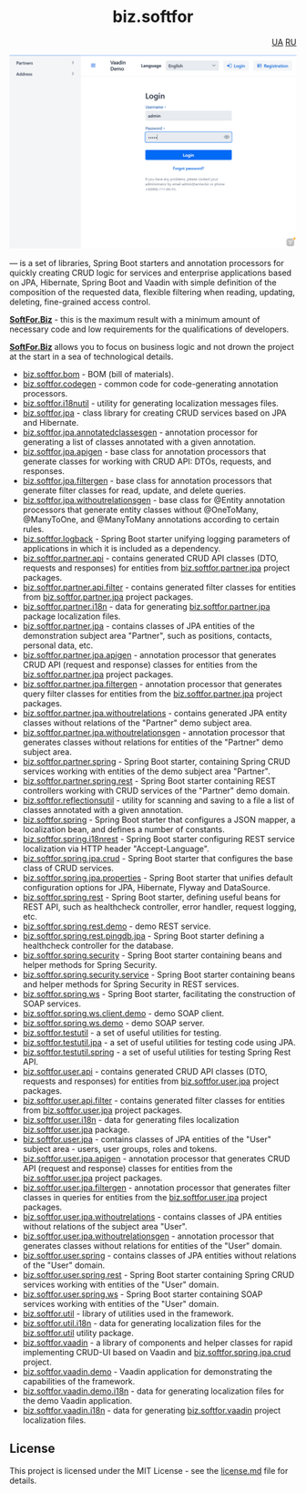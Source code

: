 <h1 align="center">biz.softfor</h1>
<p align="right">
  <a href="readme.ua.md">UA</a>
  <a href="readme.ru.md">RU</a>
</p>

![Demo](biz.softfor.vaadin.demo/doc/images/readme.png)

— is a set of libraries, Spring Boot starters and annotation processors for
quickly creating CRUD logic for services and enterprise applications based on
JPA, Hibernate, Spring Boot and Vaadin with simple definition of the composition
of the requested data, flexible filtering when reading, updating, deleting,
fine-grained access control.

**[SoftFor.Biz](http://softfor.biz)** - this is the maximum result with a
minimum amount of necessary code and low requirements for the qualifications of
developers.

**[SoftFor.Biz](http://softfor.biz)** allows you to focus on business logic and
not drown the project at the start in a sea of ​​technological details.

- [biz.softfor.bom](biz.softfor.bom) - BOM (bill of materials).
- [biz.softfor.codegen](biz.softfor.codegen) - common code for code-generating
annotation processors.
- [biz.softfor.i18nutil](biz.softfor.i18nutil) - utility for generating
localization messages files.
- [biz.softfor.jpa](biz.softfor.jpa) - class library for creating CRUD services
based on JPA and Hibernate.
- [biz.softfor.jpa.annotatedclassesgen](biz.softfor.jpa.annotatedclassesgen) -
annotation processor for generating a list of classes annotated with a given
annotation.
- [biz.softfor.jpa.apigen](biz.softfor.jpa.apigen) - base class for annotation
processors that generate classes for working with CRUD API: DTOs, requests, and
responses.
- [biz.softfor.jpa.filtergen](biz.softfor.jpa.filtergen) - base class for
annotation processors that generate filter classes for read, update, and delete
queries.
- [biz.softfor.jpa.withoutrelationsgen](biz.softfor.jpa.withoutrelationsgen) -
base class for @Entity annotation processors that generate entity classes
without @OneToMany, @ManyToOne, and @ManyToMany annotations according to certain
rules.
- [biz.softfor.logback](biz.softfor.logback) - Spring Boot starter unifying
logging parameters of applications in which it is included as a dependency.
- [biz.softfor.partner.api](biz.softfor.partner.api) - contains generated CRUD
API classes (DTO, requests and responses) for entities from
[biz.softfor.partner.jpa](biz.softfor.partner.jpa) project packages.
- [biz.softfor.partner.api.filter](biz.softfor.partner.api.filter) - contains
generated filter classes for entities from
[biz.softfor.partner.jpa](biz.softfor.partner.jpa) project packages.
- [biz.softfor.partner.i18n](biz.softfor.partner.i18n) - data for generating
[biz.softfor.partner.jpa](biz.softfor.partner.jpa) package localization files.
- [biz.softfor.partner.jpa](biz.softfor.partner.jpa) - contains classes of JPA
entities of the demonstration subject area "Partner", such as positions,
contacts, personal data, etc.
- [biz.softfor.partner.jpa.apigen](biz.softfor.partner.jpa.apigen) - annotation
processor that generates CRUD API (request and response) classes for entities
from the [biz.softfor.partner.jpa](biz.softfor.partner.jpa) project packages.
- [biz.softfor.partner.jpa.filtergen](biz.softfor.partner.jpa.filtergen) -
annotation processor that generates query filter classes for entities from the
[biz.softfor.partner.jpa](biz.softfor.partner.jpa) project packages.
- [biz.softfor.partner.jpa.withoutrelations](biz.softfor.partner.jpa.withoutrelations) -
contains generated JPA entity classes without relations of the "Partner" demo
subject area.
- [biz.softfor.partner.jpa.withoutrelationsgen](biz.softfor.partner.jpa.withoutrelationsgen) -
annotation processor that generates classes without relations for entities of
the "Partner" demo subject area.
- [biz.softfor.partner.spring](biz.softfor.partner.spring) - Spring Boot starter,
containing Spring CRUD services working with entities of the demo subject area
"Partner".
- [biz.softfor.partner.spring.rest](biz.softfor.partner.spring.rest) - Spring
Boot starter containing REST controllers working with CRUD services of the
"Partner" demo domain.
- [biz.softfor.reflectionsutil](biz.softfor.reflectionsutil) - utility for
scanning and saving to a file a list of classes annotated with a given
annotation.
- [biz.softfor.spring](biz.softfor.spring) - Spring Boot starter that configures
a JSON mapper, a localization bean, and defines a number of constants.
- [biz.softfor.spring.i18nrest](biz.softfor.spring.i18nrest) - Spring Boot
starter configuring REST service localization via HTTP header "Accept-Language".
- [biz.softfor.spring.jpa.crud](biz.softfor.spring.jpa.crud) - Spring Boot
starter that configures the base class of CRUD services.
- [biz.softfor.spring.jpa.properties](biz.softfor.spring.jpa.properties) -
Spring Boot starter that unifies default configuration options for JPA,
Hibernate, Flyway and DataSource.
- [biz.softfor.spring.rest](biz.softfor.spring.rest) - Spring Boot starter,
defining useful beans for REST API, such as healthcheck controller, error
handler, request logging, etc.
- [biz.softfor.spring.rest.demo](biz.softfor.spring.rest.demo) - demo REST
service.
- [biz.softfor.spring.rest.pingdb.jpa](biz.softfor.spring.rest.pingdb.jpa) -
Spring Boot starter defining a healthcheck controller for the database.
- [biz.softfor.spring.security](biz.softfor.spring.security) - Spring Boot
starter containing beans and helper methods for Spring Security.
- [biz.softfor.spring.security.service](biz.softfor.spring.security.service) -
Spring Boot starter containing beans and helper methods for Spring Security in
REST services.
- [biz.softfor.spring.ws](biz.softfor.spring.ws) - Spring Boot starter,
facilitating the construction of SOAP services.
- [biz.softfor.spring.ws.client.demo](biz.softfor.spring.ws.client.demo) -
demo SOAP client.
- [biz.softfor.spring.ws.demo](biz.softfor.spring.ws.demo) - demo SOAP server.
- [biz.softfor.testutil](biz.softfor.testutil) - a set of useful utilities for
testing.
- [biz.softfor.testutil.jpa](biz.softfor.testutil.jpa) - a set of useful
utilities for testing code using JPA.
- [biz.softfor.testutil.spring](biz.softfor.testutil.spring) - a set of useful
utilities for testing Spring Rest API.
- [biz.softfor.user.api](biz.softfor.user.api) - contains generated CRUD API
classes (DTO, requests and responses) for entities from
[biz.softfor.user.jpa](biz.softfor.user.jpa) project packages.
- [biz.softfor.user.api.filter](biz.softfor.user.api.filter) - contains
generated filter classes for entities from
[biz.softfor.user.jpa](biz.softfor.user.jpa) project packages.
- [biz.softfor.user.i18n](biz.softfor.user.i18n) - data for generating files
localization [biz.softfor.user.jpa](biz.softfor.user.jpa) package.
- [biz.softfor.user.jpa](biz.softfor.user.jpa) - contains classes of JPA
entities of the "User" subject area - users, user groups, roles and tokens.
- [biz.softfor.user.jpa.apigen](biz.softfor.user.jpa.apigen) - annotation
processor that generates CRUD API (request and response) classes for entities
from the [biz.softfor.user.jpa](biz.softfor.user.jpa) project packages.
- [biz.softfor.user.jpa.filtergen](biz.softfor.user.jpa.filtergen) - annotation
processor that generates filter classes in queries for entities from the
[biz.softfor.user.jpa](biz.softfor.user.jpa) project packages.
- [biz.softfor.user.jpa.withoutrelations](biz.softfor.user.jpa.withoutrelations) -
contains classes of JPA entities without relations of the subject area "User".
- [biz.softfor.user.jpa.withoutrelationsgen](biz.softfor.user.jpa.withoutrelationsgen) -
annotation processor that generates classes without relations for entities of
the "User" domain.
- [biz.softfor.user.spring](biz.softfor.user.spring) - contains classes of JPA
entities without relations of the "User" domain.
- [biz.softfor.user.spring.rest](biz.softfor.user.spring.rest) - Spring Boot
starter containing Spring CRUD services working with entities of the "User"
domain.
- [biz.softfor.user.spring.ws](biz.softfor.user.spring.ws) - Spring Boot starter
containing SOAP services working with entities of the "User" domain.
- [biz.softfor.util](biz.softfor.util) - library of utilities used in the
framework.
- [biz.softfor.util.i18n](biz.softfor.util.i18n) - data for generating
localization files for the [biz.softfor.util](biz.softfor.util) utility package.
- [biz.softfor.vaadin](biz.softfor.vaadin) - a library of components and
helper classes for rapid implementing CRUD-UI based on Vaadin and
[biz.softfor.spring.jpa.crud](biz.softfor.spring.jpa.crud) project.
- [biz.softfor.vaadin.demo](biz.softfor.vaadin.demo) - Vaadin application for
demonstrating the capabilities of the framework.
- [biz.softfor.vaadin.demo.i18n](biz.softfor.vaadin.demo.i18n) - data for
generating localization files for the demo Vaadin application.
- [biz.softfor.vaadin.i18n](biz.softfor.vaadin.i18n) - data for generating
[biz.softfor.vaadin](biz.softfor.vaadin) project localization files.

## License

This project is licensed under the MIT License - see the [license.md](license.md) file for details.
